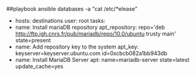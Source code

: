 ##playbook
  ansible databases -a "cat /etc/*elease"
- hosts: destinations
  user: root
  tasks:
- name: Install mariaDB repository
  apt_repository: repo='deb http://ftp.igh.cnrs.fr/pub/mariadb/repo/10.0/ubuntu trusty main' state=present
- name: Add repository key to the system
  apt_key: keyserver=keyserver.ubuntu.com id=0xcbcb082a1bb943db
- name: Install MariaDB Server
  apt: name=mariadb-server state=latest update_cache=yes
